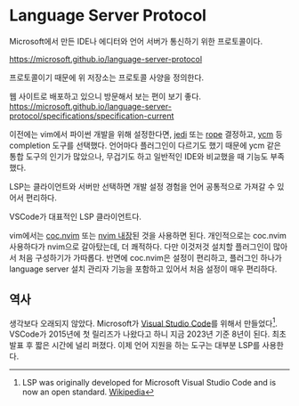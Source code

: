 # Language Server Protocol

Microsoft에서 만든 IDE나 에디터와 언어 서버가 통신하기 위한 프로토콜이다.

https://microsoft.github.io/language-server-protocol

프로토콜이기 때문에 위 저장소는 프로토콜 사양을 정의한다.

웹 사이트로 배포하고 있으니 방문해서 보는 편이 보기 좋다.\
https://microsoft.github.io/language-server-protocol/specifications/specification-current

이전에는 vim에서 파이썬 개발을 위해 설정한다면,
[jedi](https://github.com/davidhalter/jedi) 또는 [rope](https://github.com/python-rope/rope) 결정하고,
[ycm](https://github.com/ycm-core/YouCompleteMe) 등 completion 도구를 선택했다.
언어마다 플러그인이 다르기도 했기 때문에 ycm 같은 통합 도구의 인기가 많았으나, 무겁기도 하고 일반적인 IDE와 비교했을 때 기능도 부족했다.

LSP는 클라이언트와 서버만 선택하면 개발 설정 경험을 언어 공통적으로 가져갈 수 있어서 편리하다.

VSCode가 대표적인 LSP 클라이언트다.

vim에서는 [coc.nvim](https://github.com/neoclide/coc.nvim) 또는 [nvim 내장](https://github.com/neovim/nvim-lspconfig)된 것을 사용하면 된다.
개인적으로는 coc.nvim 사용하다가 nvim으로 갈아탔는데, 더 쾌적하다. 다만 이것저것 설치할 플러그인이 많아서 처음 구성하기가 가따롭다. 반면에 coc.nvim은 설정이 편리하고, 플러그인 하나가 language server 설치 관리자 기능을 포함하고 있어서 처음 설정이 매우 편리하다.

## 역사

생각보다 오래되지 않았다. Microsoft가 [Visual Studio Code](https://code.visualstudio.com/)를 위해서 만들었다[^1].
VSCode가 2015년에 첫 릴리즈가 나왔다고 하니 지금 2023년 기준 8년이 된다.
최초 발표 후 짧은 시간에 널리 퍼졌다. 이제 언어 지원을 하는 도구는 대부분 LSP를 사용한다.

[^1]: LSP was originally developed for Microsoft Visual Studio Code and is now an open standard. [Wikipedia](https://en.wikipedia.org/wiki/Language_Server_Protocol)
